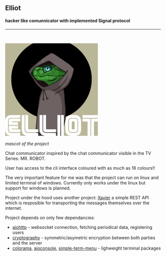 ## Elliot
#### hacker like comunnicator with implemented Signal protocol


---
<br/>

![Icon of the project](elliot.png)

_mascot of the project_

Chat communicator inspired by the chat communicator visible in the TV Series: MR. ROBOT.

User has access to the cli interface coloured with as much as 16 colours!!

The very important feature for me was that the project can run on linux and 
limited terminal of windows. Currently only works under the linux but support
for windows is planned.

Project under the hood uses another project: [Xavier]() a simple REST API which 
is resposible for transporting the messages themselves over the internet.

Project depends on only few dependancies:
* [aiohttp](https://github.com/aio-libs/aiohttp) - websocket connection, 
    fetching periodical data, registering users
* [cryptography](https://github.com/pyca/cryptography) - symmetric/asymetric encryption 
    between both parties and the server
* [colorama](https://github.com/tartley/colorama), [aioconsole](https://github.com/vxgmichel/aioconsole), [simple-term-menu](https://github.com/IngoMeyer441/simple-term-menu) - lighweight terminal packages